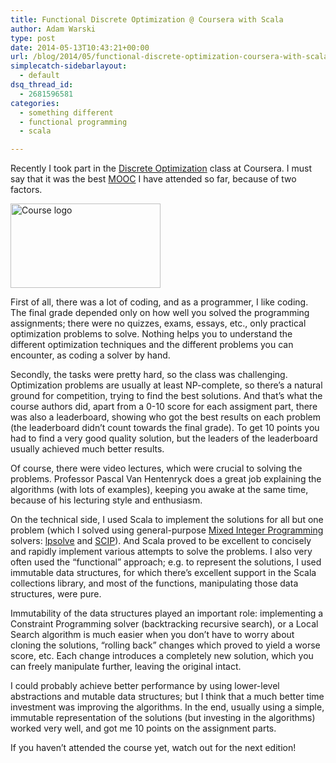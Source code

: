 ```yaml
---
title: Functional Discrete Optimization @ Coursera with Scala
author: Adam Warski
type: post
date: 2014-05-13T10:43:21+00:00
url: /blog/2014/05/functional-discrete-optimization-coursera-with-scala/
simplecatch-sidebarlayout:
  - default
dsq_thread_id:
  - 2681596581
categories:
  - something different
  - functional programming
  - scala

---
```

Recently I took part in the [Discrete Optimization][1] class at Coursera. I must say that it was the best [MOOC][2] I have attended so far, because of two factors.

<a href="http://www.warski.org/blog/2014/05/functional-discrete-optimization-coursera-with-scala/discreetoptimisation_logo/" rel="attachment wp-att-1312"><img loading="lazy" decoding="async" src="http://www.warski.org/blog/wp-content/uploads/2014/05/DiscreetOptimisation_logo.png" alt="Course logo" width="240" height="135" class="aligncenter size-full wp-image-1312" srcset="https://www.warski.org/blog/wp-content/uploads/2014/05/DiscreetOptimisation_logo.png 240w, https://www.warski.org/blog/wp-content/uploads/2014/05/DiscreetOptimisation_logo-210x118.png 210w" sizes="(max-width: 240px) 100vw, 240px" /></a>

First of all, there was a lot of coding, and as a programmer, I like coding. The final grade depended only on how well you solved the programming assignments; there were no quizzes, exams, essays, etc., only practical optimization problems to solve. Nothing helps you to understand the different optimization techniques and the different problems you can encounter, as coding a solver by hand.

Secondly, the tasks were pretty hard, so the class was challenging. Optimization problems are usually at least NP-complete, so there’s a natural ground for competition, trying to find the best solutions. And that’s what the course authors did, apart from a 0-10 score for each assigment part, there was also a leaderboard, showing who got the best results on each problem (the leaderboard didn’t count towards the final grade). To get 10 points you had to find a very good quality solution, but the leaders of the leaderboard usually achieved much better results.

Of course, there were video lectures, which were crucial to solving the problems. Professor Pascal Van Hentenryck does a great job explaining the algorithms (with lots of examples), keeping you awake at the same time, because of his lecturing style and enthusiasm.

On the technical side, I used Scala to implement the solutions for all but one problem (which I solved using general-purpose [Mixed Integer Programming][3] solvers: [lpsolve][4] and [SCIP][5]). And Scala proved to be excellent to concisely and rapidly implement various attempts to solve the problems. I also very often used the “functional” approach; e.g. to represent the solutions, I used immutable data structures, for which there’s excellent support in the Scala collections library, and most of the functions, manipulating those data structures, were pure.

Immutability of the data structures played an important role: implementing a Constraint Programming solver (backtracking recursive search), or a Local Search algorithm is much easier when you don’t have to worry about cloning the solutions, &#8220;rolling back&#8221; changes which proved to yield a worse score, etc. Each change introduces a completely new solution, which you can freely manipulate further, leaving the original intact.

I could probably achieve better performance by using lower-level abstractions and mutable data structures; but I think that a much better time investment was improving the algorithms. In the end, usually using a simple, immutable representation of the solutions (but investing in the algorithms) worked very well, and got me 10 points on the assignment parts.

If you haven’t attended the course yet, watch out for the next edition!

 [1]: https://www.coursera.org/course/optimization
 [2]: http://en.wikipedia.org/wiki/Massive_open_online_course
 [3]: http://en.wikipedia.org/wiki/Integer_programming
 [4]: http://lpsolve.sourceforge.net/5.5/
 [5]: http://scip.zib.de/
